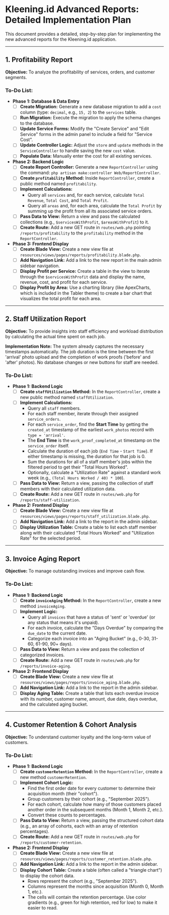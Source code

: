 # Kleening.id Advanced Reports: Detailed Implementation Plan

This document provides a detailed, step-by-step plan for implementing the new advanced reports for the Kleening.id application.

---

## 1. Profitability Report

**Objective:** To analyze the profitability of services, orders, and customer segments.

### To-Do List:

* **Phase 1: Database & Data Entry**
    * [ ] **Create Migration:** Generate a new database migration to add a `cost` column (type: `decimal`, e.g., `15, 2`) to the `services` table.
    * [ ] **Run Migration:** Execute the migration to apply the schema changes to the database.
    * [ ] **Update Service Forms:** Modify the "Create Service" and "Edit Service" forms in the admin panel to include a field for "Service Cost".
    * [ ] **Update Controller Logic:** Adjust the `store` and `update` methods in the `ServiceController` to handle saving the new `cost` value.
    * [ ] **Populate Data:** Manually enter the cost for all existing services.

* **Phase 2: Backend Logic**
    * [ ] **Create Report Controller:** Generate a new `ReportController` using the command: `php artisan make:controller Web/ReportController`.
    * [ ] **Create `profitability` Method:** Inside `ReportController`, create a public method named `profitability`.
    * [ ] **Implement Calculations:**
        * Query all `services` and, for each service, calculate `Total Revenue`, `Total Cost`, and `Total Profit`.
        * Query all `areas` and, for each area, calculate the `Total Profit` by summing up the profit from all its associated service orders.
    * [ ] **Pass Data to View:** Return a view and pass the calculated collections (e.g., `$servicesWithProfit`, `$areasWithProfit`) to it.
    * [ ] **Create Route:** Add a new GET route in `routes/web.php` pointing `/reports/profitability` to the `profitability` method in the `ReportController`.

* **Phase 3: Frontend Display**
    * [ ] **Create Blade View:** Create a new view file at `resources/views/pages/reports/profitability.blade.php`.
    * [ ] **Add Navigation Link:** Add a link to the new report in the main admin sidebar navigation.
    * [ ] **Display Profit per Service:** Create a table in the view to iterate through the `$servicesWithProfit` data and display the name, revenue, cost, and profit for each service.
    * [ ] **Display Profit by Area:** Use a charting library (like ApexCharts, which is included in the Tabler theme) to create a bar chart that visualizes the total profit for each area.

---

## 2. Staff Utilization Report

**Objective:** To provide insights into staff efficiency and workload distribution by calculating the actual time spent on each job.

**Implementation Note:** The system already captures the necessary timestamps automatically. The job duration is the time between the first 'arrival' photo upload and the completion of work proofs ('before' and 'after' photos). No database changes or new buttons for staff are needed.

### To-Do List:

* **Phase 1: Backend Logic**
    * [ ] **Create `staffUtilization` Method:** In the `ReportController`, create a new public method named `staffUtilization`.
    * [ ] **Implement Calculations:**
        * Query all `staff` members.
        * For each staff member, iterate through their assigned `service_orders`.
        * For each `service_order`, find the **Start Time** by getting the `created_at` timestamp of the earliest `work_photos` record with `type = 'arrival'`.
        * The **End Time** is the `work_proof_completed_at` timestamp on the `service_order` itself.
        * Calculate the duration of each job (`End Time` - `Start Time`). If either timestamp is missing, the duration for that job is 0.
        * Sum the durations for all of a staff member's jobs within the filtered period to get their "Total Hours Worked".
        * Optionally, calculate a "Utilization Rate" against a standard work week (e.g., `(Total Hours Worked / 40) * 100`).
    * [ ] **Pass Data to View:** Return a view, passing the collection of staff members with their calculated utilization data.
    * [ ] **Create Route:** Add a new GET route in `routes/web.php` for `/reports/staff-utilization`.

* **Phase 2: Frontend Display**
    * [ ] **Create Blade View:** Create a new view file at `resources/views/pages/reports/staff_utilization.blade.php`.
    * [ ] **Add Navigation Link:** Add a link to the report in the admin sidebar.
    * [ ] **Display Utilization Table:** Create a table to list each staff member along with their calculated "Total Hours Worked" and "Utilization Rate" for the selected period.

---

## 3. Invoice Aging Report

**Objective:** To manage outstanding invoices and improve cash flow.

### To-Do List:

* **Phase 1: Backend Logic**
    * [ ] **Create `invoiceAging` Method:** In the `ReportController`, create a new method `invoiceAging`.
    * [ ] **Implement Logic:**
        * Query all `invoices` that have a status of 'sent' or 'overdue' (or any status that means it's unpaid).
        * For each invoice, calculate the "Days Overdue" by comparing the `due_date` to the current date.
        * Categorize each invoice into an "Aging Bucket" (e.g., 0-30, 31-60, 61-90, 90+ days).
    * [ ] **Pass Data to View:** Return a view and pass the collection of categorized invoices.
    * [ ] **Create Route:** Add a new GET route in `routes/web.php` for `/reports/invoice-aging`.

* **Phase 2: Frontend Display**
    * [ ] **Create Blade View:** Create a new view file at `resources/views/pages/reports/invoice_aging.blade.php`.
    * [ ] **Add Navigation Link:** Add a link to the report in the admin sidebar.
    * [ ] **Display Aging Table:** Create a table that lists each overdue invoice with its number, customer name, amount, due date, days overdue, and the calculated aging bucket.

---

## 4. Customer Retention & Cohort Analysis

**Objective:** To understand customer loyalty and the long-term value of customers.

### To-Do List:

* **Phase 1: Backend Logic**
    * [ ] **Create `customerRetention` Method:** In the `ReportController`, create a new method `customerRetention`.
    * [ ] **Implement Cohort Logic:**
        * Find the first order date for every customer to determine their acquisition month (their "cohort").
        * Group customers by their cohort (e.g., "September 2025").
        * For each cohort, calculate how many of those customers placed another order in the subsequent months (Month 1, Month 2, etc.).
        * Convert these counts to percentages.
    * [ ] **Pass Data to View:** Return a view, passing the structured cohort data (e.g., an array of cohorts, each with an array of retention percentages).
    * [ ] **Create Route:** Add a new GET route in `routes/web.php` for `/reports/customer-retention`.

* **Phase 2: Frontend Display**
    * [ ] **Create Blade View:** Create a new view file at `resources/views/pages/reports/customer_retention.blade.php`.
    * [ ] **Add Navigation Link:** Add a link to the report in the admin sidebar.
    * [ ] **Display Cohort Table:** Create a table (often called a "triangle chart") to display the cohort data.
        * Rows represent the cohort (e.g., "September 2025").
        * Columns represent the months since acquisition (Month 0, Month 1, etc.).
        * The cells will contain the retention percentage. Use color gradients (e.g., green for high retention, red for low) to make it easier to read.